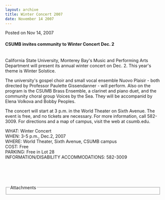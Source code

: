```yaml
---
layout: archive
title: Winter Concert 2007
date: November 14 2007
---
```





<span class="date">Posted on Nov 14, 2007    </span>
<h4>CSUMB invites community to Winter Concert Dec. 2</h4>
<p><br>
California State University, Monterey Bay&apos;s Music and Performing
Arts Department will present its annual winter concert on Dec. 2.
This year&apos;s theme is Winter Solstice.</br></p>
<p>The university&apos;s gospel choir and small vocal ensemble Nuovo
Plaisir - both directed by Professor Paulette Gissendanner - will
perform. Also on the program is the CSUMB Brass Ensemble, a
clarinet and piano duet, and the community choral group Voices by
the Sea. They will be accompanid by Elena Volkova and Bobby
Peoples.</p>
<p>The concert will start at 3 p.m. in the World Theater on Sixth
Avenue. The event is free, and no tickets are necessary. For more
information, call 582-3009. For directions and a map of campus,
visit the web at csumb.edu.</p>
<p>WHAT: Winter Concert<br>
WHEN: 3-5 p.m., Dec.2, 2007<br>
WHERE: World Theater, Sixth Avenue, CSUMB campus<br>
COST: Free<br>
PARKING: Free in Lot 28<br>
INFORMATION/DISABILITY ACCOMMODATIONS: 582-3009</br></br></br></br></br></p>
<fieldset class="fieldgroup group-attachments">
<legend>Attachments</legend>
<div class="field field-type-emvideo field-field-attach-video">
<div class="field-items">
<div class="field-item odd">
<div class="emvideo emvideo-video emvideo-"/>
</div>
</div>
</div>
</fieldset>





